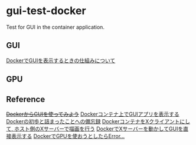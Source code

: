 # gui-test-docker

Test for GUI in the container application.

## GUI

[DockerでGUIを表示するときの仕組みについて](https://qiita.com/Spritaro/items/f907a9b52cb78e4fbec0)

## GPU

## Reference

~~[DockerからGUIを使ってみよう](https://www.idnet.co.jp/column/page_229.html)~~
[Dockerコンテナ上でGUIアプリを表示する](https://zenn.dev/ysuito/articles/fdc4a49d83614a)
[Dockerの初歩と詰まったことへの備忘録](https://qiita.com/Yuya-Shimizu/items/f0ace02062cc13e9d54b)
[DockerコンテナをXクライアントにして, ホスト側のXサーバーで描画を行う](https://kazuhira-r.hatenablog.com/entry/2021/01/16/000533)
[DockerでXサーバーを動かしてGUIを直接表示する](https://blog.kunst1080.net/post/2018/03/18/225102/)
[DockerでGPUを使おうとしたらError...](https://cocoinit23.com/docker-gpu-error-response-from-daemon-linux-runtime-spec-devices-could-not-select-device-driver-with-capabilities-gpu)
